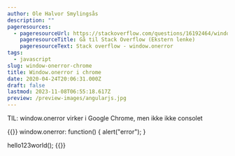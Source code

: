 ```yaml
---
author: Ole Halvor Smylingsås
description: ""
pageresources:
  - pageresourceUrl: https://stackoverflow.com/questions/16192464/window-onerror-not-working-in-chrome
    pageresourceTitle: Gå til Stack Overflow (Ekstern lenke)
    pageresourceText: Stack overflow - window.onerror
tags:
  - javascript
slug: window-onerror-chrome
title: Window.onerror i chrome
date: 2020-04-24T20:06:31.000Z
draft: false
lastmod: 2023-11-08T06:55:18.617Z
preview: /preview-images/angularjs.jpg
---
```


TIL: window.onerror virker i Google Chrome, men ikke ikke consolet
<!--more-->

{{<highlight js>}}
window.onerror: function() {
    alert("error");
}

hello123world();
{{</highlight>}}
